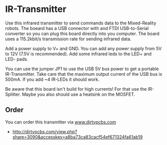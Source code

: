 IR-Transmitter
==============
Use this infrared transmitter to send commands data to the Mixed-Reality robots.
The boeard has a USB connector with and FTDI USB-to-Serial converter so you can plug this board directly into you computer.
The board uses a 115.2kbit/s transmission rate for sending infrared data.

Add a power supply to V+ and GND. You can add any power supply from 5V to 12V (7.5V is recommended).
Add some infrared leds to the LED+ and LED- pads.

You can use the jumper JP1 to use the USB 5V bus power to get a portable IR-Transmitter.
Take care that the maximum output current of the USB bus is 500mA.
If you add ~4 IR-LEDs it should work.

Be aware that this board isn't build for high currents!
For that use the IR-Splitter. Maybe you also should use a heatsink on the MOSFET.

Order
-----
You can order this transmitter via www.dirtypcbs.com
* http://dirtypcbs.com/view.php?share=3090&accesskey=a8ba73ca83cacf54ef671324fa61ab19
